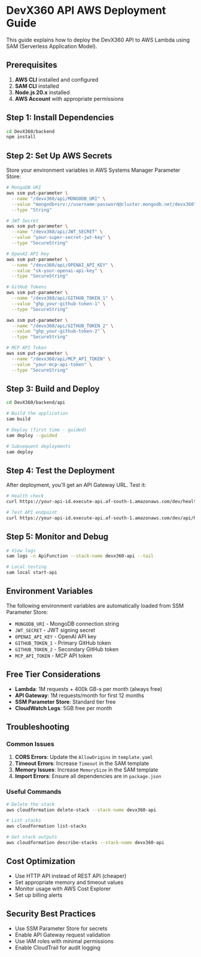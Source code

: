 # DevX360 API AWS Deployment Guide

This guide explains how to deploy the DevX360 API to AWS Lambda using SAM (Serverless Application Model).

## Prerequisites

1. **AWS CLI** installed and configured
2. **SAM CLI** installed
3. **Node.js 20.x** installed
4. **AWS Account** with appropriate permissions

## Step 1: Install Dependencies

```bash
cd DevX360/backend
npm install
```

## Step 2: Set Up AWS Secrets

Store your environment variables in AWS Systems Manager Parameter Store:

```bash
# MongoDB URI
aws ssm put-parameter \
  --name "/devx360/api/MONGODB_URI" \
  --value "mongodb+srv://username:password@cluster.mongodb.net/devx360" \
  --type "String"

# JWT Secret
aws ssm put-parameter \
  --name "/devx360/api/JWT_SECRET" \
  --value "your-super-secret-jwt-key" \
  --type "SecureString"

# OpenAI API Key
aws ssm put-parameter \
  --name "/devx360/api/OPENAI_API_KEY" \
  --value "sk-your-openai-api-key" \
  --type "SecureString"

# GitHub Tokens
aws ssm put-parameter \
  --name "/devx360/api/GITHUB_TOKEN_1" \
  --value "ghp_your-github-token-1" \
  --type "SecureString"

aws ssm put-parameter \
  --name "/devx360/api/GITHUB_TOKEN_2" \
  --value "ghp_your-github-token-2" \
  --type "SecureString"

# MCP API Token
aws ssm put-parameter \
  --name "/devx360/api/MCP_API_TOKEN" \
  --value "your-mcp-api-token" \
  --type "SecureString"
```

## Step 3: Build and Deploy

```bash
cd DevX360/backend/api

# Build the application
sam build

# Deploy (first time - guided)
sam deploy --guided

# Subsequent deployments
sam deploy
```

## Step 4: Test the Deployment

After deployment, you'll get an API Gateway URL. Test it:

```bash
# Health check
curl https://your-api-id.execute-api.af-south-1.amazonaws.com/dev/health

# Test API endpoint
curl https://your-api-id.execute-api.af-south-1.amazonaws.com/dev/api/health
```

## Step 5: Monitor and Debug

```bash
# View logs
sam logs -n ApiFunction --stack-name devx360-api --tail

# Local testing
sam local start-api
```

## Environment Variables

The following environment variables are automatically loaded from SSM Parameter Store:

- `MONGODB_URI` - MongoDB connection string
- `JWT_SECRET` - JWT signing secret
- `OPENAI_API_KEY` - OpenAI API key
- `GITHUB_TOKEN_1` - Primary GitHub token
- `GITHUB_TOKEN_2` - Secondary GitHub token
- `MCP_API_TOKEN` - MCP API token

## Free Tier Considerations

- **Lambda**: 1M requests + 400k GB-s per month (always free)
- **API Gateway**: 1M requests/month for first 12 months
- **SSM Parameter Store**: Standard tier free
- **CloudWatch Logs**: 5GB free per month

## Troubleshooting

### Common Issues

1. **CORS Errors**: Update the `AllowOrigins` in `template.yaml`
2. **Timeout Errors**: Increase `Timeout` in the SAM template
3. **Memory Issues**: Increase `MemorySize` in the SAM template
4. **Import Errors**: Ensure all dependencies are in `package.json`

### Useful Commands

```bash
# Delete the stack
aws cloudformation delete-stack --stack-name devx360-api

# List stacks
aws cloudformation list-stacks

# Get stack outputs
aws cloudformation describe-stacks --stack-name devx360-api
```

## Cost Optimization

- Use HTTP API instead of REST API (cheaper)
- Set appropriate memory and timeout values
- Monitor usage with AWS Cost Explorer
- Set up billing alerts

## Security Best Practices

- Use SSM Parameter Store for secrets
- Enable API Gateway request validation
- Use IAM roles with minimal permissions
- Enable CloudTrail for audit logging